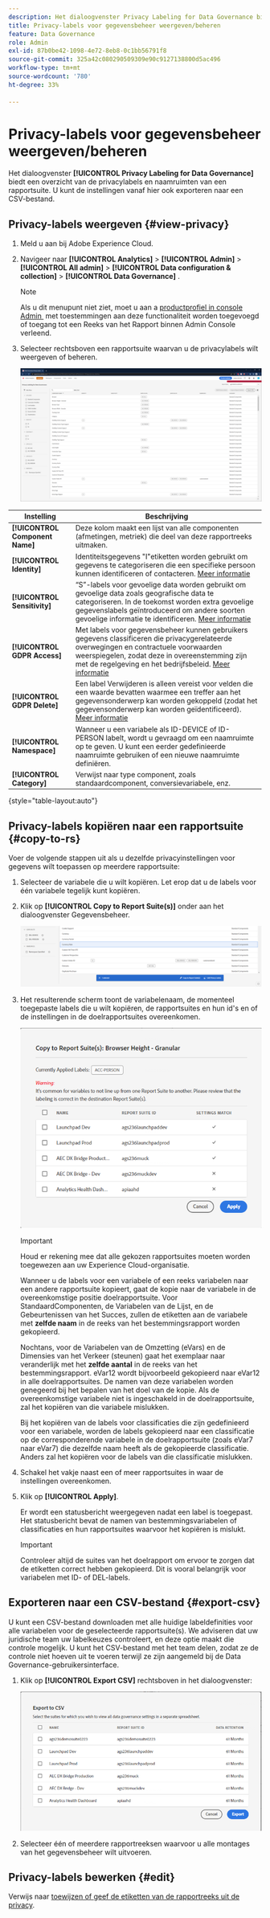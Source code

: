 ```yaml
---
description: Het dialoogvenster Privacy Labeling for Data Governance biedt een overzicht van de privacylabels en naamruimten van een rapportsuite. U kunt de instellingen vanaf hier ook exporteren naar een CSV-bestand.
title: Privacy-labels voor gegevensbeheer weergeven/beheren
feature: Data Governance
role: Admin
exl-id: 87b0be42-1098-4e72-8eb8-0c1bb56791f8
source-git-commit: 325a42c080290509309e90c9127138800d5ac496
workflow-type: tm+mt
source-wordcount: '780'
ht-degree: 33%

---
```


# Privacy-labels voor gegevensbeheer weergeven/beheren

Het dialoogvenster **[!UICONTROL Privacy Labeling for Data Governance]** biedt een overzicht van de privacylabels en naamruimten van een rapportsuite. U kunt de instellingen vanaf hier ook exporteren naar een CSV-bestand.

## Privacy-labels weergeven {#view-privacy}

1. Meld u aan bij Adobe Experience Cloud.
2. Navigeer naar **[!UICONTROL Analytics]** > **[!UICONTROL Admin]** > **[!UICONTROL All admin]** > **[!UICONTROL Data configuration & collection]** > **[!UICONTROL Data Governance]** .

   >[!NOTE]
   >
   >Als u dit menupunt niet ziet, moet u aan a [&#x200B; productprofiel in console Admin &#x200B;](/help/admin/admin-console/permissions/product-profile.md) met toestemmingen aan deze functionaliteit worden toegevoegd of toegang tot een Reeks van het Rapport binnen Admin Console verleend.

3. Selecteer rechtsboven een rapportsuite waarvan u de privacylabels wilt weergeven of beheren.

   ![](assets/privacy_labeling.png)

| Instelling | Beschrijving |
| --- | --- |
| **[!UICONTROL Component Name]** | Deze kolom maakt een lijst van alle componenten (afmetingen, metriek) die deel van deze rapportreeks uitmaken. |
| **[!UICONTROL Identity]** | Identiteitsgegevens &quot;I&quot;etiketten worden gebruikt om gegevens te categoriseren die een specifieke persoon kunnen identificeren of contacteren. [Meer informatie](/help/admin/tools/privacy-labeling/labels.md#data-privacy-identity-labels) |
| **[!UICONTROL Sensitivity]** | “S”-labels voor gevoelige data worden gebruikt om gevoelige data zoals geografische data te categoriseren. In de toekomst worden extra gevoelige gegevenslabels geïntroduceerd om andere soorten gevoelige informatie te identificeren. [Meer informatie](/help/admin/tools/privacy-labeling/labels.md#sensitive-data-labels) |
| **[!UICONTROL GDPR Access]** | Met labels voor gegevensbeheer kunnen gebruikers gegevens classificeren die privacygerelateerde overwegingen en contractuele voorwaarden weerspiegelen, zodat deze in overeenstemming zijn met de regelgeving en het bedrijfsbeleid. [Meer informatie](/help/admin/tools/privacy-labeling/labels.md#data-privacy-access-labels) |
| **[!UICONTROL GDPR Delete]** | Een label Verwijderen is alleen vereist voor velden die een waarde bevatten waarmee een treffer aan het gegevensonderwerp kan worden gekoppeld (zodat het gegevensonderwerp kan worden geïdentificeerd). [Meer informatie](/help/admin/tools/privacy-labeling/labels.md#data-privacy-delete-labels) |
| **[!UICONTROL Namespace]** | Wanneer u een variabele als ID-DEVICE of ID-PERSON labelt, wordt u gevraagd om een naamruimte op te geven. U kunt een eerder gedefinieerde naamruimte gebruiken of een nieuwe naamruimte definiëren. |
| **[!UICONTROL Category]** | Verwijst naar type component, zoals standaardcomponent, conversievariabele, enz. |

{style="table-layout:auto"}

## Privacy-labels kopiëren naar een rapportsuite  {#copy-to-rs}

Voer de volgende stappen uit als u dezelfde privacyinstellingen voor gegevens wilt toepassen op meerdere rapportsuite:

1. Selecteer de variabele die u wilt kopiëren. Let erop dat u de labels voor één variabele tegelijk kunt kopiëren.
1. Klik op **[!UICONTROL Copy to Report Suite(s)]** onder aan het dialoogvenster Gegevensbeheer.

   ![&#x200B; Exemplaar aan rapportreeks &#x200B;](assets/copy_to_reportsuite.png)

1. Het resulterende scherm toont de variabelenaam, de momenteel toegepaste labels die u wilt kopiëren, de rapportsuites en hun id&#39;s en of de instellingen in de doelrapportsuites overeenkomen.

   ![&#x200B; Kopiërend etiket aan rapportreeks &#x200B;](assets/copy_to_rs.png)

   >[!IMPORTANT]
   >
   >Houd er rekening mee dat alle gekozen rapportsuites moeten worden toegewezen aan uw Experience Cloud-organisatie.

   Wanneer u de labels voor een variabele of een reeks variabelen naar een andere rapportsuite kopieert, gaat de kopie naar de variabele in de overeenkomstige positie doelrapportsuite. Voor StandaardComponenten, de Variabelen van de Lijst, en de Gebeurtenissen van het Succes, zullen de etiketten aan de variabele met **zelfde naam** in de reeks van het bestemmingsrapport worden gekopieerd.

   Nochtans, voor de Variabelen van de Omzetting (eVars) en de Dimensies van het Verkeer (steunen) gaat het exemplaar naar veranderlijk met het **zelfde aantal** in de reeks van het bestemmingsrapport. eVar12 wordt bijvoorbeeld gekopieerd naar eVar12 in alle doelrapportsuites. De namen van deze variabelen worden genegeerd bij het bepalen van het doel van de kopie. Als de overeenkomstige variabele niet is ingeschakeld in de doelrapportsuite, zal het kopiëren van die variabele mislukken.

   Bij het kopiëren van de labels voor classificaties die zijn gedefinieerd voor een variabele, worden de labels gekopieerd naar een classificatie op de corresponderende variabele in de doelrapportsuite (zoals eVar7 naar eVar7) die dezelfde naam heeft als de gekopieerde classificatie. Anders zal het kopiëren voor de labels van die classificatie mislukken.

1. Schakel het vakje naast een of meer rapportsuites in waar de instellingen overeenkomen.
1. Klik op **[!UICONTROL Apply]**.

   Er wordt een statusbericht weergegeven nadat een label is toegepast. Het statusbericht bevat de namen van bestemmingsvariabelen of classificaties en hun rapportsuites waarvoor het kopiëren is mislukt.

   >[!IMPORTANT]
   >
   >Controleer altijd de suites van het doelrapport om ervoor te zorgen dat de etiketten correct hebben gekopieerd. Dit is vooral belangrijk voor variabelen met ID- of DEL-labels.

## Exporteren naar een CSV-bestand {#export-csv}

U kunt een CSV-bestand downloaden met alle huidige labeldefinities voor alle variabelen voor de geselecteerde rapportsuite(s). We adviseren dat uw juridische team uw labelkeuzes controleert, en deze optie maakt die controle mogelijk. U kunt het CSV-bestand met het team delen, zodat ze de controle niet hoeven uit te voeren terwijl ze zijn aangemeld bij de Data Governance-gebruikersinterface.

1. Klik op **[!UICONTROL Export CSV]** rechtsboven in het dialoogvenster:

   ![](assets/export_csv.png)

1. Selecteer één of meerdere rapportreeksen waarvoor u alle montages van het gegevensbeheer wilt uitvoeren.

## Privacy-labels bewerken {#edit}

Verwijs naar [&#x200B; toewijzen of geef de etiketten van de rapportreeks uit de privacy &#x200B;](/help/admin/tools/privacy-labeling/labeling-overview.md).
